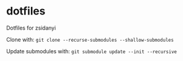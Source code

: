 # dotfiles
Dotfiles for zsidanyi

Clone with: ```git clone --recurse-submodules --shallow-submodules```

Update submodules with: ```git submodule update --init --recursive```
